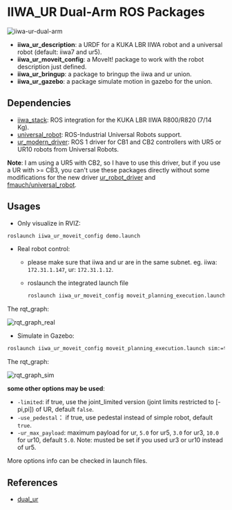 <!--
 * @Author: lyh458
 * @Date: 2021-08-09 16:52:34
 * @LastEditTime: 2021-08-10 12:54:33
 * @LastEditors: lyh458
 * @Description: TO DO
 * @FilePath: /iiwa_ur/README.md
-->

# IIWA_UR Dual-Arm ROS Packages

![iiwa-ur-dual-arm](https://cdn.jsdelivr.net/gh/lyh458/ImageRepo@main/image/1628164009592-1628164009582.png)

- **iiwa_ur_description**: a URDF for a KUKA LBR IIWA robot and a universal robot (default: iiwa7 and ur5).
- **iiwa_ur_moveit_config**: a MoveIt! package to work with the robot description just defined.
- **iiwa_ur_bringup**: a package to bringup the iiwa and ur union.
- **iiwa_ur_gazebo**: a package simulate motion in gazebo for the union.

## Dependencies

- [iiwa_stack](https://github.com/IFL-CAMP/iiwa_stack): ROS integration for the KUKA LBR IIWA R800/R820 (7/14 Kg).
- [universal_robot](https://github.com/ros-industrial/universal_robot): ROS-Industrial Universal Robots support.
- [ur_modern_driver](https://github.com/ros-industrial/ur_modern_driver): ROS 1 driver for CB1 and CB2 controllers with UR5 or UR10 robots from Universal Robots.

**Note**: I am using a UR5 with CB2, so I have to use this driver, but if you use a UR with >= CB3, you can't use these packages directly without some modifications for the new driver [ur_robot_driver](https://github.com/UniversalRobots/Universal_Robots_ROS_Driver) and [fmauch/universal_robot](https://github.com/fmauch/universal_robot).

## Usages

- Only visualize in RVIZ:

```xml
roslaunch iiwa_ur_moveit_config demo.launch
```

- Real robot control:

  - please make sure that iiwa and ur are in the same subnet. eg. iiwa: `172.31.1.147`, ur: `172.31.1.12`.

  - roslaunch the integrated launch file

    ```xml
    roslaunch iiwa_ur_moveit_config moveit_planning_execution.launch sim:=false ur_ip:=<your_ur_ip>
    ```

The rqt_graph:

![rqt_graph_real](https://cdn.jsdelivr.net/gh/lyh458/ImageRepo@main/image/1628570846470-1628570846458-iiwa_ur_moveit_real_robot_seperated_namespace.png)

- Simulate in Gazebo:

```xml
roslaunch iiwa_ur_moveit_config moveit_planning_execution.launch sim:=true
```

The rqt_graph:

![rqt_graph_sim](https://cdn.jsdelivr.net/gh/lyh458/ImageRepo@main/image/1628571178979-1628571178961-iiwa_ur_moveit_gazebo_seperated_namespace.png)

**some other options may be used**:

- `-limited`: if true, use the joint_limited version (joint limits restricted to [-pi,pi]) of UR, default `false`.
- `-use_pedestal`： if true, use pedestal instead of simple robot, default `true`.
- `-ur_max_payload`: maximum payload for ur, `5.0` for ur5, `3.0` for ur3, `10.0` for ur10, default `5.0`. Note: musted be set if you used ur3 or ur10 instead of ur5.

More options info can be checked in launch files.

## References

- [dual_ur](https://github.com/Liuyvjin/shixi_dual_ur)